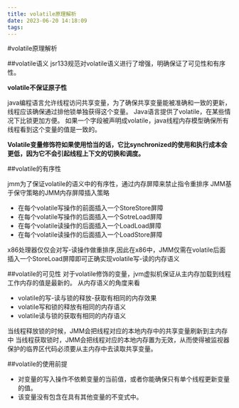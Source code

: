 ```yaml
---
title: volatile原理解析
date: 2023-06-20 14:18:09
tags:
---
```

#volatile原理解析

##volatile语义
jsr133规范对volatile语义进行了增强，明确保证了可见性和有序性。

**volatile不保证原子性**

java编程语言允许线程访问共享变量，为了确保共享变量能被准确和一致的更新，线程应该确保通过排他锁单独获得这个变量。
Java语言提供了volatile，在某些情况下比锁更加方便。
如果一个字段被声明成volatile，java线程内存模型确保所有线程看到这个变量的值是一致的。

**Volatile变量修饰符如果使用恰当的话，它比synchronized的使用和执行成本会更低，因为它不会引起线程上下文的切换和调度。**

##volatile的有序性

jmm为了保证volatile的语义中的有序性，通过内存屏障来禁止指令重排序
JMM基于保守策略的JMM内存屏障插入策略
- 在每个volatile写操作的前面插入一个StoreStore屏障
- 在每个volatile写操作的后面插入一个SotreLoad屏障
- 在每个volatile读操作的后面插入一个LoadLoad屏障
- 在每个volatile读操作的后面插入一个LoadStore屏障


x86处理器仅仅会对写-读操作做重排序,因此在x86中，JMM仅需在volatile后面插入一个StoreLoad屏障即可正确实现volatile写-读的内存语义 

##volatile的可见性
对于volatile修饰的变量，jvm虚拟机保证从主内存加载到线程工作内存的值是最新的。
从内存语义的角度来看
- volatile的写-读与锁的释放-获取有相同的内存效果
- volatile写和锁的释放有相同的内存语义
- volatile读与锁的获取有相同的内存语义


当线程释放锁的时候，JMM会把线程对应的本地内存中的共享变量刷新到主内存中
当线程获取锁时，JMM会把线程对应的本地内存置为无效，从而使得被监视器保护的临界区代码必须要从主内存中去读取共享变量。

##volatile的使用前提
- 对变量的写入操作不依赖变量的当前值，或者你能确保只有单个线程更新变量的值。
- 该变量没有包含在具有其他变量的不变式中。


